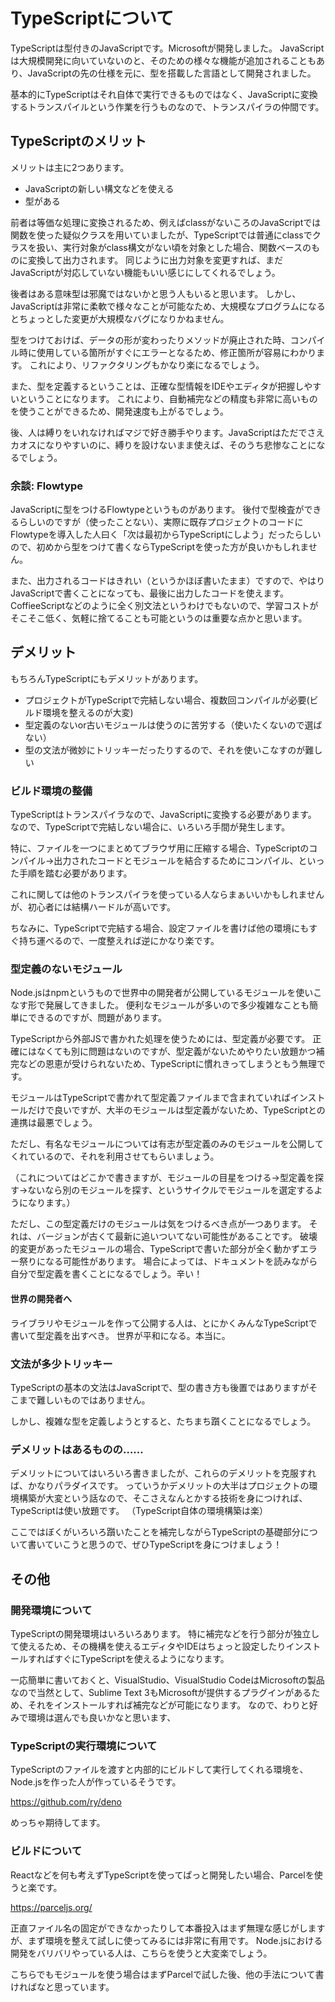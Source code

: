 # TypeScriptについて

TypeScriptは型付きのJavaScriptです。Microsoftが開発しました。
JavaScriptは大規模開発に向いていないのと、そのための様々な機能が追加されることもあり、JavaScriptの先の仕様を元に、型を搭載した言語として開発されました。

基本的にTypeScriptはそれ自体で実行できるものではなく、JavaScriptに変換するトランスパイルという作業を行うものなので、トランスパイラの仲間です。

## TypeScriptのメリット

メリットは主に2つあります。

* JavaScriptの新しい構文などを使える
* 型がある

前者は等価な処理に変換されるため、例えばclassがないころのJavaScriptでは関数を使った疑似クラスを用いていましたが、TypeScriptでは普通にclassでクラスを扱い、実行対象がclass構文がない頃を対象とした場合、関数ベースのものに変換して出力されます。
同じように出力対象を変更すれば、まだJavaScriptが対応していない機能もいい感じにしてくれるでしょう。

後者はある意味型は邪魔ではないかと思う人もいると思います。
しかし、JavaScriptは非常に柔軟で様々なことが可能なため、大規模なプログラムになるとちょっとした変更が大規模なバグになりかねません。

型をつけておけば、データの形が変わったりメソッドが廃止された時、コンパイル時に使用している箇所がすぐにエラーとなるため、修正箇所が容易にわかります。
これにより、リファクタリングもかなり楽になるでしょう。

また、型を定義するということは、正確な型情報をIDEやエディタが把握しやすいということになります。
これにより、自動補完などの精度も非常に高いものを使うことができるため、開発速度も上がるでしょう。

後、人は縛りをいれなければマジで好き勝手やります。JavaScriptはただでさえカオスになりやすいのに、縛りを設けないまま使えば、そのうち悲惨なことになるでしょう。

### 余談: Flowtype

JavaScriptに型をつけるFlowtypeというものがあります。
後付で型検査ができるらしいのですが（使ったことない）、実際に既存プロジェクトのコードにFlowtypeを導入した人曰く「次は最初からTypeScriptにしよう」だったらしいので、初めから型をつけて書くならTypeScriptを使った方が良いかもしれません。

また、出力されるコードはきれい（というかほぼ書いたまま）ですので、やはりJavaScriptで書くことになっても、最後に出力したコードを使えます。
CoffieeScriptなどのように全く別文法というわけでもないので、学習コストがそこそこ低く、気軽に捨てることも可能というのは重要な点かと思います。

## デメリット

もちろんTypeScriptにもデメリットがあります。

* プロジェクトがTypeScriptで完結しない場合、複数回コンパイルが必要(ビルド環境を整えるのが大変)
* 型定義のないor古いモジュールは使うのに苦労する（使いたくないので選ばない）
* 型の文法が微妙にトリッキーだったりするので、それを使いこなすのが難しい

### ビルド環境の整備

TypeScriptはトランスパイラなので、JavaScriptに変換する必要があります。
なので、TypeScriptで完結しない場合に、いろいろ手間が発生します。

特に、ファイルを一つにまとめてブラウザ用に圧縮する場合、TypeScriptのコンパイル→出力されたコードとモジュールを結合するためにコンパイル、といった手順を踏む必要があります。

これに関しては他のトランスパイラを使っている人ならまぁいいかもしれませんが、初心者には結構ハードルが高いです。

ちなみに、TypeScriptで完結する場合、設定ファイルを書けば他の環境にもすぐ持ち運べるので、一度整えれば逆にかなり楽です。

### 型定義のないモジュール

Node.jsはnpmというもので世界中の開発者が公開しているモジュールを使いこなす形で発展してきました。
便利なモジュールが多いので多少複雑なことも簡単にできるのですが、問題があります。

TypeScriptから外部JSで書かれた処理を使うためには、型定義が必要です。
正確にはなくても別に問題はないのですが、型定義がないためやりたい放題かつ補完などの恩恵が受けられないため、TypeScriptに慣れきってしまうともう無理です。

モジュールはTypeScriptで書かれて型定義ファイルまで含まれていればインストールだけで良いですが、大半のモジュールは型定義がないため、TypeScriptとの連携は最悪でしょう。

ただし、有名なモジュールについては有志が型定義のみのモジュールを公開してくれているので、それを利用させてもらいましょう。

（これについてはどこかで書きますが、モジュールの目星をつける→型定義を探す→ないなら別のモジュールを探す、というサイクルでモジュールを選定するようになります。）

ただし、この型定義だけのモジュールは気をつけるべき点が一つあります。
それは、バージョンが古くて最新に追いついてない可能性があることです。
破壊的変更があったモジュールの場合、TypeScriptで書いた部分が全く動かずエラー祭りになる可能性があります。
場合によっては、ドキュメントを読みながら自分で型定義を書くことになるでしょう。辛い！

#### 世界の開発者へ

ライブラリやモジュールを作って公開する人は、とにかくみんなTypeScriptで書いて型定義を出すべき。
世界が平和になる。本当に。

### 文法が多少トリッキー

TypeScriptの基本の文法はJavaScriptで、型の書き方も後置ではありますがそこまで難しいものではありません。

しかし、複雑な型を定義しようとすると、たちまち躓くことになるでしょう。

### デメリットはあるものの……

デメリットについてはいろいろ書きましたが、これらのデメリットを克服すれば、かなりパラダイスです。
っていうかデメリットの大半はプロジェクトの環境構築が大変という話なので、そこさえなんとかする技術を身につければ、TypeScriptは使い放題です。
（TypeScript自体の環境構築は楽）

ここではぼくがいろいろ躓いたことを補完しながらTypeScriptの基礎部分について書いていこうと思うので、ぜひTypeScriptを身につけましょう！


## その他

### 開発環境について

TypeScriptの開発環境はいろいろあります。
特に補完などを行う部分が独立して使えるため、その機構を使えるエディタやIDEはちょっと設定したりインストールすればすぐにTypeScriptを使えるようになります。

一応簡単に書いておくと、VisualStudio、VisualStudio CodeはMicrosoftの製品なので当然として、Sublime Text 3もMicrosoftが提供するプラグインがあるため、それをインストールすれば補完などが可能になります。
なので、わりと好みで環境は選んでも良いかなと思います、

### TypeScriptの実行環境について

TypeScriptのファイルを渡すと内部的にビルドして実行してくれる環境を、Node.jsを作った人が作っているそうです。

https://github.com/ry/deno

めっちゃ期待してます。

### ビルドについて

Reactなどを何も考えずTypeScriptを使ってぱっと開発したい場合、Parcelを使うと楽です。

https://parceljs.org/

正直ファイル名の固定ができなかったりして本番投入はまず無理な感じがしますが、まず環境を整えて試しに使ってみるには非常に有用です。
Node.jsにおける開発をバリバリやっている人は、こちらを使うと大変楽でしょう。

こちらでもモジュールを使う場合はまずParcelで試した後、他の手法について書ければなと思っています。

